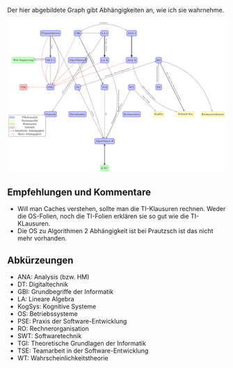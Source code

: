 Der hier abgebildete Graph gibt Abhängigkeiten an, wie ich sie wahrnehme.

![Example](informatikstudium-kit-abhaengigkeitsgraph.png)

## Empfehlungen und Kommentare

* Will man Caches verstehen, sollte man die TI-Klausuren rechnen. Weder die OS-Folien, noch die TI-Folien erklären sie so gut wie die TI-KLausuren.
* Die OS zu Algorithmen 2 Abhängigkeit ist bei Prautzsch ist das nicht mehr vorhanden.

## Abkürzeungen

* ANA: Analysis (bzw. HM)
* DT: Digitaltechnik
* GBI: Grundbegriffe der Informatik
* LA: Lineare Algebra
* KogSys: Kognitive Systeme
* OS: Betriebssysteme
* PSE: Praxis der Software-Entwicklung
* RO: Rechnerorganisation
* SWT: Softwaretechnik
* TGI: Theoretische Grundlagen der Informatik
* TSE: Teamarbeit in der Software-Entwicklung
* WT: Wahrscheinlichkeitstheorie